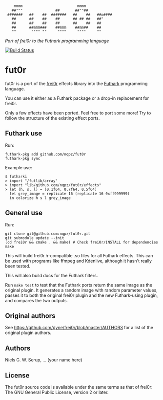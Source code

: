 ```
    mmmm                         mmmm
   ##"""               ##       ##""##
 #######   ##    ##  #######   ##    ##   ##m####
   ##      ##    ##    ##      ## ## ##   ##"
   ##      ##    ##    ##      ##    ##   ##
   ##      ##mmm###    ##mmm    ##mm##    ##
   ""       """" ""     """"     """"     ""
```

*Port of frei0r to the Futhark programming language*

[![Build Status](https://travis-ci.org/nqpz/fut0r.svg?branch=master)](https://travis-ci.org/nqpz/fut0r)

# fut0r

fut0r is a port of the [frei0r](https://frei0r.dyne.org/) effects
library into the [Futhark](http://futhark-lang.org/) programming
language.

You can use it either as a Futhark package or a drop-in replacement for
frei0r.

Only a few effects have been ported.  Feel free to port some more!  Try
to follow the structure of the existing effect ports.


## Futhark use

Run:

```
futhark-pkg add github.com/nqpz/fut0r
futhark-pkg sync
```

Example use:

```
$ futharki
> import "/futlib/array"
> import "lib/github.com/nqpz/fut0r/effects"
> let (h, s, l) = (0.1f64, 0.7f64, 0.5f64)
  let grey_image = replicate 16 (replicate 16 0xff999999)
  in colorize h s l grey_image
```


## General use

Run:

```
git clone git@github.com:nqpz/fut0r.git
git submodule update --init
(cd frei0r && cmake . && make) # Check frei0r/INSTALL for dependencies
make
```

This will build frei0r.h-compatible .so files for all Futhark effects.
This can be used with programs like ffmpeg and Kdenlive, although it
hasn't really been tested.

This will also build docs for the Futhark filters.

Run `make test` to test that the Futhark ports return the same image as
the original plugin.  It generates a random image with random parameter
values, passes it to both the original frei0r plugin and the new
Futhark-using plugin, and compares the two outputs.


## Original authors

See https://github.com/dyne/frei0r/blob/master/AUTHORS for a list of the
original plugin authors.


## Authors

Niels G. W. Serup, ... (your name here)


## License

The fut0r source code is available under the same terms as that of
frei0r: The GNU General Public License, version 2 or later.
